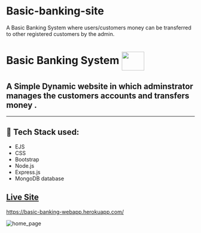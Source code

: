 # Basic-banking-site
A Basic Banking System where users/customers money can be transferred to other registered customers by the admin.
# Basic Banking System     <img align="center" width="60" height="50" src="public/img/bank.jpg">
## A Simple Dynamic website in which adminstrator manages the customers accounts and transfers money . 
 
- - - -
## :rocket: Tech Stack used: 
- EJS       
- CSS         
- Bootstrap   
- Node.js  
- Express.js
- MongoDB database





 


## [Live Site](https://basic-banking-webapp.herokuapp.com/)
https://basic-banking-webapp.herokuapp.com/

![home_page](https://user-images.githubusercontent.com/74452458/121528647-4d9c1580-ca19-11eb-839f-a6df4e143ce8.png)
